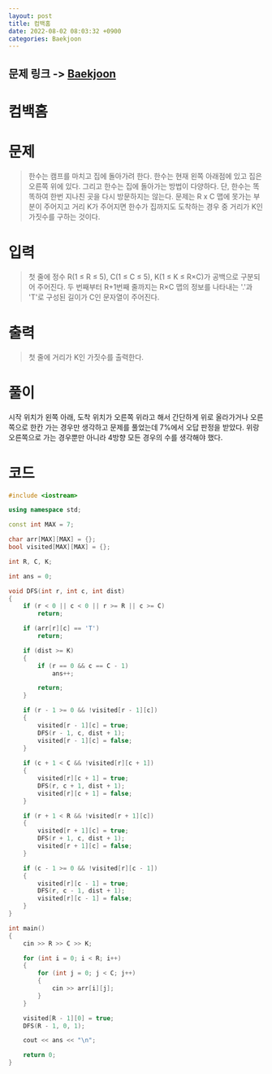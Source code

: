 ```yaml
---
layout: post
title: 컴백홈
date: 2022-08-02 08:03:32 +0900
categories: Baekjoon
---
```


## 문제 링크 -> [Baekjoon](https://www.acmicpc.net/problem/1189)
# 컴백홈

# 문제
> 한수는 캠프를 마치고 집에 돌아가려 한다. 한수는 현재 왼쪽 아래점에 있고 집은 오른쪽 위에 있다. 그리고 한수는 집에 돌아가는 방법이 다양하다. 단, 한수는 똑똑하여 한번 지나친 곳을 다시 방문하지는 않는다.
문제는 R x C 맵에 못가는 부분이 주어지고 거리 K가 주어지면 한수가 집까지도 도착하는 경우 중 거리가 K인 가짓수를 구하는 것이다.

# 입력
> 첫 줄에 정수 R(1 ≤ R ≤ 5), C(1 ≤ C ≤ 5), K(1 ≤ K ≤ R×C)가 공백으로 구분되어 주어진다. 두 번째부터 R+1번째 줄까지는 R×C 맵의 정보를 나타내는 '.'과 'T'로 구성된 길이가 C인 문자열이 주어진다.

# 출력
> 첫 줄에 거리가 K인 가짓수를 출력한다.

# 풀이
시작 위치가 왼쪽 아래, 도착 위치가 오른쪽 위라고 해서 간단하게 위로 올라가거나 오른쪽으로 한칸 가는 경우만 생각하고 문제를 풀었는데 7%에서 오답 판정을 받았다. 위랑 오른쪽으로 가는 경우뿐만 아니라 4방향 모든 경우의 수를 생각해야 했다.

# 코드
```c++
#include <iostream>

using namespace std;

const int MAX = 7;

char arr[MAX][MAX] = {};
bool visited[MAX][MAX] = {};

int R, C, K;

int ans = 0;

void DFS(int r, int c, int dist)
{
	if (r < 0 || c < 0 || r >= R || c >= C)
		return;

	if (arr[r][c] == 'T')
		return;

	if (dist >= K)
	{
		if (r == 0 && c == C - 1)
			ans++;

		return;
	}

	if (r - 1 >= 0 && !visited[r - 1][c])
	{
		visited[r - 1][c] = true;
		DFS(r - 1, c, dist + 1);
		visited[r - 1][c] = false;
	}
	
	if (c + 1 < C && !visited[r][c + 1])
	{
		visited[r][c + 1] = true;
		DFS(r, c + 1, dist + 1);
		visited[r][c + 1] = false;
	}

	if (r + 1 < R && !visited[r + 1][c])
	{
		visited[r + 1][c] = true;
		DFS(r + 1, c, dist + 1);
		visited[r + 1][c] = false;
	}

	if (c - 1 >= 0 && !visited[r][c - 1])
	{
		visited[r][c - 1] = true;
		DFS(r, c - 1, dist + 1);
		visited[r][c - 1] = false;
	}
}

int main()
{
	cin >> R >> C >> K;

	for (int i = 0; i < R; i++)
	{
		for (int j = 0; j < C; j++)
		{
			cin >> arr[i][j];
		}
	}

	visited[R - 1][0] = true;
	DFS(R - 1, 0, 1);

	cout << ans << "\n";

	return 0;
}
```
